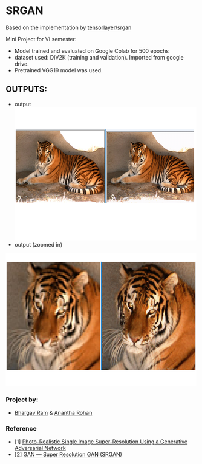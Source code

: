 # SRGAN
Based on the implementation by [tensorlayer/srgan](https://github.com/tensorlayer/srgan)

Mini Project for VI semester:
  * Model trained and evaluated on Google Colab for 500 epochs
  * dataset used: DIV2K (training and validation). Imported from google drive.
  * Pretrained VGG19 model was used.
   
 
## OUTPUTS:
* output  <br>
<img src="outputs/output1.png" width="600" height="350"> <br>
* output  (zoomed in)
<img src="outputs/output2.png" width="600" height="350">


### Project by:
* [Bhargav Ram](https://github.com/BhargavKilambi) & [Anantha Rohan](https://github.com/AnanthaRohan)
### Reference
* [1] [Photo-Realistic Single Image Super-Resolution Using a Generative Adversarial Network](https://arxiv.org/abs/1609.04802)
* [2] [GAN — Super Resolution GAN (SRGAN)](https://medium.com/@jonathan_hui/gan-super-resolution-gan-srgan-b471da7270ec)

